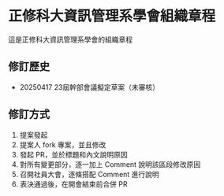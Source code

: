 # 正修科大資訊管理系學會組織章程
這是正修科大資訊管理系學會的組織章程

## 修訂歷史
- 20250417 23屆幹部會議擬定草案（未審核）

## 修訂方式
1. 提案發起
2. 提案人 fork 專案，並且修改
3. 發起 PR，並於標題和內文說明原因
4. 對所有變更部分，逐一加上 Comment 說明該區段修改原因
5. 召開社員大會，逐條搭配 Comment 進行說明
6. 表決通過後，在開會結束前合併 PR